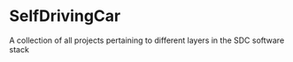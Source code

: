 # SelfDrivingCar
A collection of all projects pertaining to different layers in the SDC software stack
